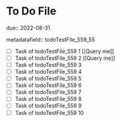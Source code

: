 # To Do File

due:: 2022-08-31

metadatafield:: todoTestFile_559_55

- [ ] Task of todoTestFile_559 1 [[Query me]]
- [ ] Task of todoTestFile_559 2 [[Query me]]
- [ ] Task of todoTestFile_559 3
- [ ] Task of todoTestFile_559 4
- [ ] Task of todoTestFile_559 5
- [ ] Task of todoTestFile_559 6
- [ ] Task of todoTestFile_559 7
- [ ] Task of todoTestFile_559 8
- [ ] Task of todoTestFile_559 9
- [ ] Task of todoTestFile_559 10